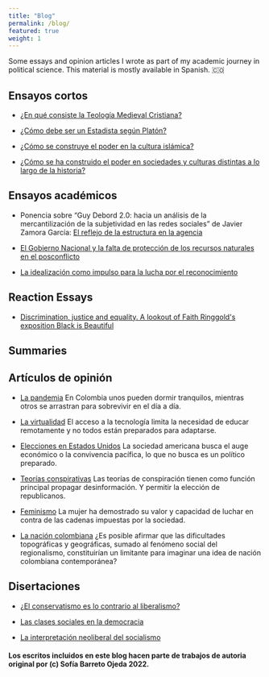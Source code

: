 ```yaml
---
title: "Blog"
permalink: /blog/
featured: true
weight: 1
---
```


Some essays and opinion articles I wrote as part of my academic journey in political science. This material is mostly available in Spanish. 🇨🇴

## Ensayos cortos

- [¿En qué consiste la Teología Medieval Cristiana?](/essays/teologia-medieval-cristiana/)

- [¿Cómo debe ser un Estadista según Platón?](/essays/como-debe-ser-un-estadista/)

- [¿Cómo se construye el poder en la cultura islámica?](/essays/poder-en-cultura-islamica/)

- [¿Cómo se ha construido el poder en sociedades y culturas distintas a lo largo de la historia?](/essays/como-se-ha-construido-el-poder/)

## Ensayos académicos

- Ponencia sobre “Guy Debord 2.0: hacia un análisis de la mercantilización de la subjetividad en las redes sociales” de Javier Zamora García: [El reflejo de la estructura en la agencia](/essays/estructura-en-la-agencia)

- [El Gobierno Nacional y la falta de protección de los recursos naturales en el posconflicto ](/essays/proteccion-de-los-recursos-naturales)

- [La idealización como impulso para la lucha por el reconocimiento](/essays/idealizacion-para-impulsar-la-lucha)

## Reaction Essays

- [Discrimination, justice and equality. A lookout of Faith Ringgold's exposition Black is Beautiful](/essays/discrimination-justice-and-equality)

## Summaries

## Artículos de opinión

- [La pandemia](/opinion/unos-gritan-otros-duermen/)
  En Colombia unos pueden dormir tranquilos, mientras otros se arrastran para sobrevivir en el día a día.

- [La virtualidad](/opinion/clases-virtuales)
  El acceso a la tecnología limita la necesidad de educar remotamente y no todos están preparados para adaptarse.

- [Elecciones en Estados Unidos](/opinion/elecciones-presidenciales-eeuu-2020)
  La sociedad americana busca el auge económico o la convivencia pacífica, lo que no busca es un político preparado.

- [Teorías conspirativas](/opinion/teorias-conspirativas)
  Las teorías de conspiración tienen como función principal propagar desinformación. Y permitir la elección de republicanos.

- [Feminismo](/opinion/historicas-no-histericas)
  La mujer ha demostrado su valor y capacidad de luchar en contra de las cadenas impuestas por la sociedad.

- [La nación colombiana](/opinion/dentro-del-corazon-andino)
  ¿Es posible afirmar que las dificultades topográficas y geográficas, sumado al fenómeno social del regionalismo, constituirían un limitante para imaginar una idea de nación colombiana contemporánea?

## Disertaciones

- [¿El conservatismo es lo contrario al liberalismo?](/essays/conservatismo-vs-liberalismo/)

- [Las clases sociales en la democracia](/essays/clases-sociales-y-democracia/)

- [La interpretación neoliberal del socialismo](/essays/interpretacion-neoliberal-socialismo)

#### Los escritos incluidos en este blog hacen parte de trabajos de autoria original por (c) Sofía Barreto Ojeda 2022.
